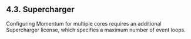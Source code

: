 ## 4.3. Supercharger

Configuring Momentum for multiple cores requires an additional Supercharger license, which specifies a maximum number of event loops.
